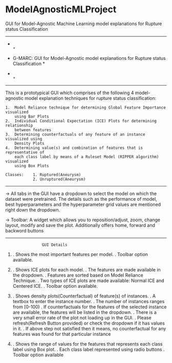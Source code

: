 # ModelAgnosticMLProject
GUI for Model-Agnostic Machine Learning model explanations for Rupture status Classification
******************************************************************************************
*                                                                                        *
*   G-MARC: GUI for Model-Agnostic model explanations for Rupture status Classification  *
*                                                                                        *
******************************************************************************************

This is a prototypical GUI which comprises of the following 4 model-agnostic 
model explanation techniques for rupture status classification:

    1.  Model Reliance technique for determining Global Feature Importance visualized 
        using Bar Plots     
    2.  Individual Conditional Expectation (ICE) Plots for determining relationship 
        between features
    3.  Determining counterfactuals of any feature of an instance visualized using
        Density Plots 
    4.  Determining value(s) and combination of features that is representative of 
        each class label by means of a Ruleset Model (RIPPER algorithm) visualized
        using Box Plots 
    
    Classes:    1. Ruptured(Aneurysm)
                2. Unruptured(Aneurysm)

------------------------------------------------------------------------------------------

->  All tabs in the GUI have a dropdown to select the model on which the dataset were
    pretrained. The details such as the performance of model, best hyperparameters and
    the hyperparameter grid values are mentioned right down the dropdown.

->  Toolbar: A widget which allows you to reposition/adjust, zoom, change layout, modify
             and save the plot. Additionally offers home, forward and backword buttons   

------------------------------------------------------------------------------------------

                    GUI Details

1.  . Shows the most important features per model.
    . Toolbar option available.

2.  . Shows ICE plots for each model.
    . The features are made available in the dropdown.
        . Features are sorted based on Model Reliance Technique.
    . Two types of ICE plots are made available: Normal ICE and Centered ICE.
    . Toolbar option available.

3.  . Shows density plots(Counterfactual) of feature(s) of instances.
    . A textbox to enter the instance number.
        . The number of instances ranges from [0-100)
    . If counterfactuals for the features of the selected instance are available,
      the features will be listed in the dropdown.
    . There is a very small error rate of the plot not loading up in the GUI. 
        . Please refresh(Refresh Button provided) or check the dropdown if it 
          has values in it.
        . If above step not satisfied then it means, no counterfactual for any 
          features was found for that particular instance    

4.  . Shows the range of values for the features that represents each class label using 
      Box plot.
        . Each class label represented using radio buttons
    . Toolbar option available
